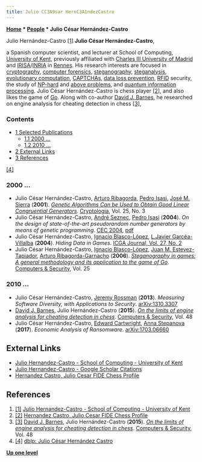 ```yaml
---
title: Julio CC3A9sar HernC3A1ndezCastro
---
```

**[Home](Home "Home") \* [People](People "People") \* Julio César Hernández-Castro**



 [](File:JCHernandezCastro.jpg) Julio Hernández-Castro <a id="cite-note-1" href="#cite-ref-1">[1]</a> 
**Julio César Hernández-Castro**,  

a Spanish computer scientist, and lecturer at School of Computing, [University of Kent](https://en.wikipedia.org/wiki/University_of_Kent), 
previously affiliated with [Charles III University of Madrid](https://en.wikipedia.org/wiki/Charles_III_University_of_Madrid) and [IRISA](https://en.wikipedia.org/wiki/Research_Institute_of_Computer_Science_and_Random_Systems)/[INRIA](https://en.wikipedia.org/wiki/French_Institute_for_Research_in_Computer_Science_and_Automation) in [Rennes](https://en.wikipedia.org/wiki/Rennes). 
His research interests are focused in [cryptography](https://en.wikipedia.org/wiki/Cryptography), [computer forensics](https://en.wikipedia.org/wiki/Computer_forensics), [steganography](https://en.wikipedia.org/wiki/Steganography), 
[steganalysis](https://en.wikipedia.org/wiki/Steganalysis), [evolutionary computation](Genetic_Programming#EvolutionaryComputation "Genetic Programming"), 
[CAPTCHAs](https://en.wikipedia.org/wiki/CAPTCHA), 
[data loss prevention](https://en.wikipedia.org/wiki/Data_loss_prevention_software), 
[RFID](https://en.wikipedia.org/wiki/Radio-frequency_identification) security, the study of [NP-hard](https://en.wikipedia.org/wiki/NP-hard) and [above problems](https://en.wikipedia.org/wiki/P_versus_NP_problem), 
and [quantum information processing](https://en.wikipedia.org/wiki/Quantum_information_science). 
Julio César Hernández-Castro is chess player <a id="cite-note-2" href="#cite-ref-2">[2]</a>, 
and also likes the game of [Go](Go "Go"). Along with co-author [David J. Barnes](David_J._Barnes "David J. Barnes"), he researched on engine analysis for cheating detection in chess <a id="cite-note-3" href="#cite-ref-3">[3]</a>,



### Contents


* [1 Selected Publications](#selected-publications)
	+ [1.1 2000 ...](#2000-...)
	+ [1.2 2010 ...](#2010-...)
* [2 External Links](#external-links)
* [3 References](#references)






<a id="cite-note-4" href="#cite-ref-4">[4]</a>



### 2000 ...


* Julio César Hernández-Castro, [Arturo Ribagorda](https://scholar.google.es/citations?user=0q4BhD8AAAAJ&hl=en), [Pedro Isasi](https://scholar.google.com/citations?user=BHf4l7wAAAAJ&hl=en), [José M. Sierra](https://dblp.org/pid/56/6864.html) (**2001**). *[Genetic Algorithms Can be Used to Obtain Good Linear Congruential Generators](https://www.tandfonline.com/doi/abs/10.1080/0161-110191889897)*. [Cryptologia](https://en.wikipedia.org/wiki/Cryptologia), Vol. 25, No. 3
* Julio César Hernández-Castro, [André Seznec](https://en.wikipedia.org/wiki/Andr%C3%A9_Seznec), [Pedro Isasi](https://scholar.google.com/citations?user=BHf4l7wAAAAJ&hl=en) (**2004**). *On the design of state-of-the-art pseudorandom number generators by means of genetic programming*. [CEC 2004](https://dblp.org/db/conf/cec/cec2004.html#HernandezSI04), [pdf](https://core.ac.uk/download/pdf/29399623.pdf)
* Julio César Hernández-Castro, [Ignacio Blasco-López](index.php?title=Ignacio_Blasco-L%C3%B3pez&action=edit&redlink=1 "Ignacio Blasco-López (page does not exist)"), [L.Javier Garcéa-Villalba](index.php?title=L.Javier_Garc%C3%A9a-Villalba&action=edit&redlink=1 "L.Javier Garcéa-Villalba (page does not exist)") (**2004**). *Hiding Data in Games*. [ICGA Journal, Vol. 27, No. 2](ICGA_Journal#27_2 "ICGA Journal")
* Julio César Hernández-Castro, [Ignacio Blasco-López](index.php?title=Ignacio_Blasco-L%C3%B3pez&action=edit&redlink=1 "Ignacio Blasco-López (page does not exist)"), [Juan M. Estevez-Tapiador](index.php?title=Juan_M._Estevez-Tapiador&action=edit&redlink=1 "Juan M. Estevez-Tapiador (page does not exist)"), [Arturo Ribagorda-Garnacho](index.php?title=Arturo_Ribagorda-Garnacho&action=edit&redlink=1 "Arturo Ribagorda-Garnacho (page does not exist)") (**2006**). *[Steganography in games: A general methodology and its application to the game of Go](https://www.sciencedirect.com/science/article/pii/S0167404805002002)*. [Computers & Security](https://www.journals.elsevier.com/computers-and-security/), Vol. 25


### 2010 ...


* Julio César Hernández-Castro, [Jeremy Rossman](https://dblp.org/pid/136/5723.html) (**2013**). *Measuring Software Diversity, with Applications to Security*. [arXiv:1310.3307](https://arxiv.org/abs/1310.3307)
* [David J. Barnes](David_J._Barnes "David J. Barnes"), Julio Hernández-Castro (**2015**). *[On the limits of engine analysis for cheating detection in chess](https://www.sciencedirect.com/science/article/pii/S0167404814001485)*. [Computers & Security](https://www.journals.elsevier.com/computers-and-security/), Vol. 48
* Julio César Hernández-Castro, [Edward Cartwright](https://www.researchgate.net/profile/Edward-Cartwright-3), [Anna Stepanova](https://www.researchgate.net/profile/Anna-Stepanova-6) (**2017**). *Economic Analysis of Ransomware*. [arXiv:1703.06660](https://arxiv.org/abs/1703.06660)


## External Links


* [Julio Hernandez-Castro - School of Computing - University of Kent](https://www.kent.ac.uk/computing/people/3110/hernandez-castro-julio)
* [Julio Hernandez-Castro - Google Scholar Citations](https://scholar.google.com/citations?user=XoQAX7YAAAAJ)
* [Hernandez Castro, Julio Cesar FIDE Chess Profile](https://ratings.fide.com/profile/2290820)


## References


1. <a id="cite-ref-1" href="#cite-note-1">[1]</a> [Julio Hernandez-Castro - School of Computing - University of Kent](https://www.kent.ac.uk/computing/people/3110/hernandez-castro-julio)
2. <a id="cite-ref-2" href="#cite-note-2">[2]</a> [Hernandez Castro, Julio Cesar FIDE Chess Profile](https://ratings.fide.com/profile/2290820)
3. <a id="cite-ref-3" href="#cite-note-3">[3]</a> [David J. Barnes](David_J._Barnes "David J. Barnes"), Julio Hernández-Castro (**2015**). *[On the limits of engine analysis for cheating detection in chess](https://www.sciencedirect.com/science/article/pii/S0167404814001485)*. [Computers & Security](https://www.journals.elsevier.com/computers-and-security/), Vol. 48
4. <a id="cite-ref-4" href="#cite-note-4">[4]</a> [dblp: Julio César Hernández Castro](https://dblp.org/pid/45/4009.html)

**[Up one level](People "People")**







 
